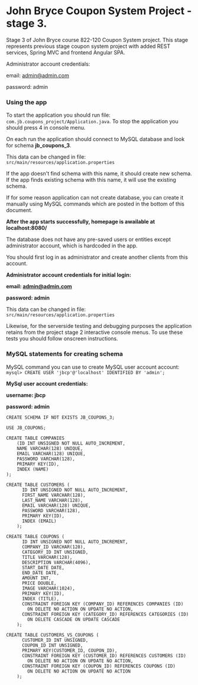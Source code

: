 # John Bryce Coupon System Project - stage 3.

Stage 3 of John Bryce course 822-120 Coupon System project. 
This stage represents previous stage coupon system project with added REST services, Spring MVC and frontend Angular SPA.


Administrator account credentials:

email: admin@admin.com

password: admin

### Using the app

To start the application you should run file: `com.jb.coupons_project/Application.java`.
To stop the application you should press 4 in console menu.

On each run the application should connect to MySQL database and look for schema **jb_coupons_3**.

This data can be changed in file: `src/main/resources/application.properties`

If the app doesn't find schema with this name, it should create new schema.
If the app finds existing schema with this name, it will use the existing schema.

If for some reason application can not create database, you can create it manually 
using MySQL commands which are posted in the bottom of this document.

**After the app starts successfully, homepage is awailable at localhost:8080/**

The database does not have any pre-saved users or entities except administrator account, 
which is hardcoded in the app.

You should first log in as administrator and create another clients from this account.

**Administrator account credentials for initial login:**

**email: admin@admin.com**

**password: admin**

This data can be changed in file: `src/main/resources/application.properties`

Likewise, for the serverside testing and debugging purposes the application retains from the project stage 2 interactive console menus. To use these tests you should follow onscreen instructions.

### MySQL statements for creating schema

MySQL command you can use to create MySQL user account account:
`mysql> CREATE USER 'jbcp'@'localhost' IDENTIFIED BY 'admin';`

**MySql user account credentials:**

**username: jbcp**

**password: admin**


```
CREATE SCHEMA IF NOT EXISTS JB_COUPONS_3;
```
```
USE JB_COUPONS;
```
```
CREATE TABLE COMPANIES 
	(ID INT UNSIGNED NOT NULL AUTO_INCREMENT, 
	NAME VARCHAR(128) UNIQUE, 
	EMAIL VARCHAR(128) UNIQUE,
	PASSWORD VARCHAR(128),
	PRIMARY KEY(ID),
	INDEX (NAME)
);
```
```
CREATE TABLE CUSTOMERS (
	  ID INT UNSIGNED NOT NULL AUTO_INCREMENT, 
	  FIRST_NAME VARCHAR(128),
	  LAST_NAME VARCHAR(128), 
	  EMAIL VARCHAR(128) UNIQUE,
	  PASSWORD VARCHAR(128),
	  PRIMARY KEY(ID),
	  INDEX (EMAIL)
	);
```
```
CREATE TABLE COUPONS (
	  ID INT UNSIGNED NOT NULL AUTO_INCREMENT, 
	  COMPANY_ID VARCHAR(128), 
	  CATEGORY_ID INT UNSIGNED,
	  TITLE VARCHAR(128),
	  DESCRIPTION VARCHAR(4096),
	  START_DATE DATE,
	  END_DATE DATE,
	  AMOUNT INT,
	  PRICE DOUBLE,
	  IMAGE VARCHAR(1024),
	  PRIMARY KEY(ID),
	  INDEX (TITLE),
	  CONSTRAINT FOREIGN KEY (COMPANY_ID) REFERENCES COMPANIES (ID)
	    ON DELETE NO ACTION ON UPDATE NO ACTION,
	  CONSTRAINT FOREIGN KEY (CATEGORY_ID) REFERENCES CATEGORIES (ID)
	    ON DELETE CASCADE ON UPDATE CASCADE
	);
```
```
CREATE TABLE CUSTOMERS_VS_COUPONS (
	  CUSTOMER_ID INT UNSIGNED, 
	  COUPON_ID INT UNSIGNED,
	  PRIMARY KEY(CUSTOMER_ID, COUPON_ID),
	  CONSTRAINT FOREIGN KEY (CUSTOMER_ID) REFERENCES CUSTOMERS (ID)
	    ON DELETE NO ACTION ON UPDATE NO ACTION,
	  CONSTRAINT FOREIGN KEY (COUPON_ID) REFERENCES COUPONS (ID)
	    ON DELETE NO ACTION ON UPDATE NO ACTION
	);
```

